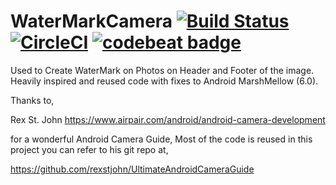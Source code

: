 # WaterMarkCamera  [![Build Status](https://travis-ci.org/anilvrs90/WaterMarkCamera.svg?branch=master)](https://travis-ci.org/anilvrs90/WaterMarkCamera) [![CircleCI](https://circleci.com/gh/anilvrs90/WaterMarkCamera.svg?style=svg)](https://circleci.com/gh/anilvrs90/WaterMarkCamera) [![codebeat badge](https://codebeat.co/badges/7a0abd40-218a-4355-a5e6-4d8d744dd753)](https://codebeat.co/projects/github-com-anilvrs90-watermarkcamera)

Used to Create WaterMark on Photos on Header and Footer of the image.
Heavily inspired and reused code with fixes to Android MarshMellow (6.0).

Thanks to,

Rex St. John
https://www.airpair.com/android/android-camera-development

for a wonderful Android Camera Guide, Most of the code is reused in this project you can refer to his git repo at,

https://github.com/rexstjohn/UltimateAndroidCameraGuide
